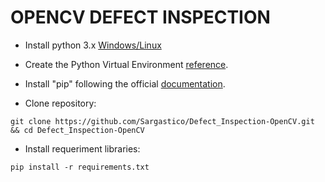 # OPENCV DEFECT INSPECTION

- Install python 3.x
[Windows/Linux](https://www.python.org/downloads/)

- Create the Python Virtual Environment
[reference](https://docs.python.org/pt-br/3/library/venv.html).

- Install "pip" following the official
[documentation](https://pip.pypa.io/en/stable/installing/).


- Clone repository:
```
git clone https://github.com/Sargastico/Defect_Inspection-OpenCV.git && cd Defect_Inspection-OpenCV
```

- Install requeriment libraries:
```
pip install -r requirements.txt
```

